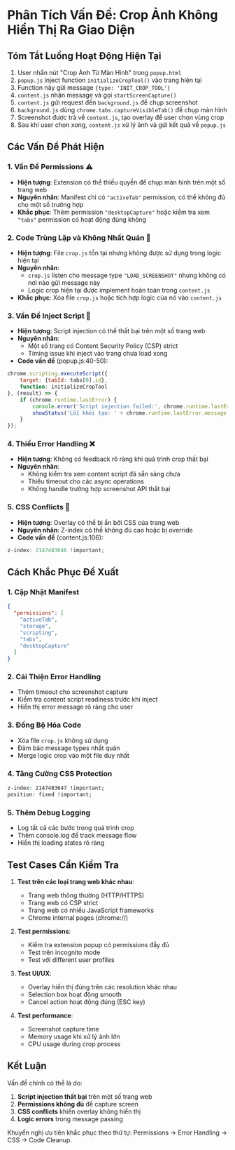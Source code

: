 # Phân Tích Vấn Đề: Crop Ảnh Không Hiển Thị Ra Giao Diện

## Tóm Tắt Luồng Hoạt Động Hiện Tại

1. User nhấn nút "Crop Ảnh Từ Màn Hình" trong `popup.html`
2. `popup.js` inject function `initializeCropTool()` vào trang hiện tại
3. Function này gửi message `{type: 'INIT_CROP_TOOL'}` 
4. `content.js` nhận message và gọi `startScreenCapture()`
5. `content.js` gửi request đến `background.js` để chụp screenshot
6. `background.js` dùng `chrome.tabs.captureVisibleTab()` để chụp màn hình
7. Screenshot được trả về `content.js`, tạo overlay để user chọn vùng crop
8. Sau khi user chọn xong, `content.js` xử lý ảnh và gửi kết quả về `popup.js`

## Các Vấn Đề Phát Hiện

### 1. **Vấn Đề Permissions** ⚠️
- **Hiện tượng**: Extension có thể thiếu quyền để chụp màn hình trên một số trang web
- **Nguyên nhân**: Manifest chỉ có `"activeTab"` permission, có thể không đủ cho một số trường hợp
- **Khắc phục**: Thêm permission `"desktopCapture"` hoặc kiểm tra xem `"tabs"` permission có hoạt động đúng không

### 2. **Code Trùng Lặp và Không Nhất Quán** 🔄
- **Hiện tượng**: File `crop.js` tồn tại nhưng không được sử dụng trong logic hiện tại
- **Nguyên nhân**: 
  - `crop.js` listen cho message type `"LOAD_SCREENSHOT"` nhưng không có nơi nào gửi message này
  - Logic crop hiện tại được implement hoàn toàn trong `content.js`
- **Khắc phục**: Xóa file `crop.js` hoặc tích hợp logic của nó vào `content.js`

### 3. **Vấn Đề Inject Script** 💉
- **Hiện tượng**: Script injection có thể thất bại trên một số trang web
- **Nguyên nhân**: 
  - Một số trang có Content Security Policy (CSP) strict
  - Timing issue khi inject vào trang chưa load xong
- **Code vấn đề** (popup.js:40-50):
```javascript
chrome.scripting.executeScript({
    target: {tabId: tabs[0].id},
    function: initializeCropTool
}, (result) => {
    if (chrome.runtime.lastError) {
        console.error('Script injection failed:', chrome.runtime.lastError);
        showStatus('Lỗi khởi tạo: ' + chrome.runtime.lastError.message, 'error');
    }
});
```

### 4. **Thiếu Error Handling** ❌
- **Hiện tượng**: Không có feedback rõ ràng khi quá trình crop thất bại
- **Nguyên nhân**: 
  - Không kiểm tra xem content script đã sẵn sàng chưa
  - Thiếu timeout cho các async operations
  - Không handle trường hợp screenshot API thất bại

### 5. **CSS Conflicts** 🎨
- **Hiện tượng**: Overlay có thể bị ẩn bởi CSS của trang web
- **Nguyên nhân**: Z-index có thể không đủ cao hoặc bị override
- **Code vấn đề** (content.js:106):
```javascript
z-index: 2147483646 !important;
```

## Cách Khắc Phục Đề Xuất

### 1. **Cập Nhật Manifest** 
```json
{
  "permissions": [
    "activeTab",
    "storage", 
    "scripting",
    "tabs",
    "desktopCapture"
  ]
}
```

### 2. **Cải Thiện Error Handling**
- Thêm timeout cho screenshot capture
- Kiểm tra content script readiness trước khi inject
- Hiển thị error message rõ ràng cho user

### 3. **Đồng Bộ Hóa Code**
- Xóa file `crop.js` không sử dụng
- Đảm bảo message types nhất quán
- Merge logic crop vào một file duy nhất

### 4. **Tăng Cường CSS Protection**
```css
z-index: 2147483647 !important;
position: fixed !important;
```

### 5. **Thêm Debug Logging**
- Log tất cả các bước trong quá trình crop
- Thêm console.log để track message flow
- Hiển thị loading states rõ ràng

## Test Cases Cần Kiểm Tra

1. **Test trên các loại trang web khác nhau**:
   - Trang web thông thường (HTTP/HTTPS)
   - Trang web có CSP strict
   - Trang web có nhiều JavaScript frameworks
   - Chrome internal pages (chrome://)

2. **Test permissions**:
   - Kiểm tra extension popup có permissions đầy đủ
   - Test trên incognito mode
   - Test với different user profiles

3. **Test UI/UX**:
   - Overlay hiển thị đúng trên các resolution khác nhau
   - Selection box hoạt động smooth
   - Cancel action hoạt động đúng (ESC key)

4. **Test performance**:
   - Screenshot capture time
   - Memory usage khi xử lý ảnh lớn
   - CPU usage during crop process

## Kết Luận

Vấn đề chính có thể là do:
1. **Script injection thất bại** trên một số trang web
2. **Permissions không đủ** để capture screen
3. **CSS conflicts** khiến overlay không hiển thị
4. **Logic errors** trong message passing

Khuyến nghị ưu tiên khắc phục theo thứ tự: Permissions → Error Handling → CSS → Code Cleanup.